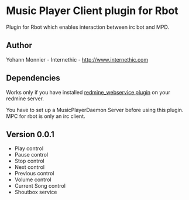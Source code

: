 Music Player Client plugin for Rbot
===================================

Plugin for Rbot which enables interaction between irc bot and MPD.

Author
------

Yohann Monnier - Internethic - http://www.internethic.com


Dependencies
------------

Works only if you have installed [redmine_webservice plugin](http://github.com/YohannsMonnier/redmine_webservice/tree/master)  on your redmine server.

You have to set up a MusicPlayerDaemon Server before using this plugin.
MPC for rbot is only an irc client.


Version 0.0.1
-------------

- Play control
- Pause control
- Stop control
- Next control
- Previous control
- Volume control
- Current Song control
- Shoutbox service